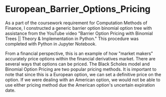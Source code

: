 # European_Barrier_Options_Pricing

As a part of the coursework requirement for Computation Methods of Finance, I constructed a generic barrier option binomial option tree with assistance from the YouTube video "Barrier Option Pricing with Binomial Trees || Theory & Implementation in Python." This procedure was completed with Python in Jupyter Notebook.

From a financial perspective, this is an example of how "market makers" accurately price options within the financial derivatives market. There are several ways that options can be priced. The Black Scholes model and Binomial Option Pricing are two popular pricing methods. It is important to note that since this is a European option, we can set a definitive price on the option. If we were dealing with an American option, we would not be able to use either pricing method due the American option's uncertain expiration date.
